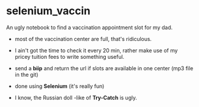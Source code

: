 # selenium_vaccin

An ugly notebook to find a vaccination appointment slot for my dad.

- most of the vaccination center are full, that's ridiculous.
- I ain't got the time to check it every 20 min, rather make use of my pricey tuition fees to write something useful. 
- send a **biip** and return the url if slots are available in one center (mp3 file in the git) 

- done using **Selenium** (it's really fun)
- I know, the Russian doll -like of  **Try-Catch** is ugly.

